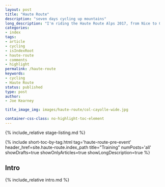 ```yaml
---
layout: post
title: "Haute Route"
description: "seven days cycling up mountains"
long_description: "I'm riding the Haute Route Alps 2017, from Nice to Geneva through the mountains. This describes what it is and how much it's going to hurt."
categories:
- index
tags:
- article
- cycling
- isIndexRoot
- haute-route
- comments
- highlight
permalink: /haute-route
keywords:
- cycling
- Haute Route
status: published
type: post
author:
- Joe Kearney

title_image_img: images/haute-route/col-cayolle-wide.jpg

container-css-class: no-highlight-toc-element
---
```


[hra-2017]: http://www.hauteroute.org/events/overview/alps-2017
[too-many-pretty]: /posts/too-many-pretty
[marmotte-2014]: https://www.strava.com/activities/162776013
[marmotte-2016]: https://www.strava.com/activities/627740014
[msr-2016]: https://www.strava.com/activities/599634295

{% include_relative stage-listing.md %}

{% include short-toc-by-tag.html tag='haute-route-pre-event' header_href=site.haute-route.index_path title="Training" numPosts='all' showDrafts=true showOnlyArticles=true showLongDescription=true %}

## Intro

{% include_relative intro.md %}
